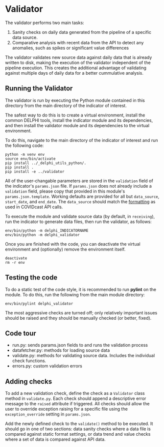 # Validator

The validator performs two main tasks:
1) Sanity checks on daily data generated from the pipeline of a specific data
   source.
2) Comparative analysis with recent data from the API
   to detect any anomalies, such as spikes or significant value differences

The validator validates new source data against daily data that is already written to disk,
making the execution of the validator independent of the pipeline execution.
This creates the additional advantage of validating against multiple
days of daily data for a better cummulative analysis.


## Running the Validator

The validator is run by executing the Python module contained in this
directory from the main directory of the indicator of interest.

The safest way to do this is to create a virtual environment,
install the common DELPHI tools, install the indicator module and its
dependencies, and then install the validator module and its
dependencies to the virtual environment.

To do this, navigate to the main directory of the indicator of interest and run the following code:

```
python -m venv env
source env/bin/activate
pip install ../_delphi_utils_python/.
pip install .
pip install -e ../validator
```

All of the user-changable parameters are stored in the `validation` field of the indicator's `params.json` file. If `params.json` does not already include a `validation` field, please copy that provided in this module's `params.json.template`. Working defaults are provided for all but `data_source`, `start_date`, and `end_date`. The `data_source` should match the [formatting](https://cmu-delphi.github.io/delphi-epidata/api/covidcast_signals.html) as used in COVIDcast API calls.

To execute the module and validate source data (by default, in `receiving`), run the indicator to generate data files, then run
the validator, as follows:

```
env/bin/python -m delphi_INDICATORNAME
env/bin/python -m delphi_validator
```

Once you are finished with the code, you can deactivate the virtual environment
and (optionally) remove the environment itself.

```
deactivate
rm -r env
```

## Testing the code

To do a static test of the code style, it is recommended to run **pylint** on
the module. To do this, run the following from the main module directory:

```
env/bin/pylint delphi_validator
```

The most aggressive checks are turned off; only relatively important issues
should be raised and they should be manually checked (or better, fixed).


## Code tour

* run.py: sends params.json fields to and runs the validation process
* datafetcher.py: methods for loading source data
* validate.py: methods for validating source data. Includes the individual check functions.
* errors.py: custom validation errors


## Adding checks

To add a new validation check, define the check as a `Validator` class method in `validate.py`. Each check should append a descriptive error message to the `raised` attribute if triggered. All checks should allow the user to override exception raising for a specific file using the `exception_override` setting in `params.json`.

Add the newly defined check to the `validate()` method to be executed. It should go in one of two sections: data sanity checks where a data file is compared against static format settings, or data trend and value checks where a set of data is compared against API data.